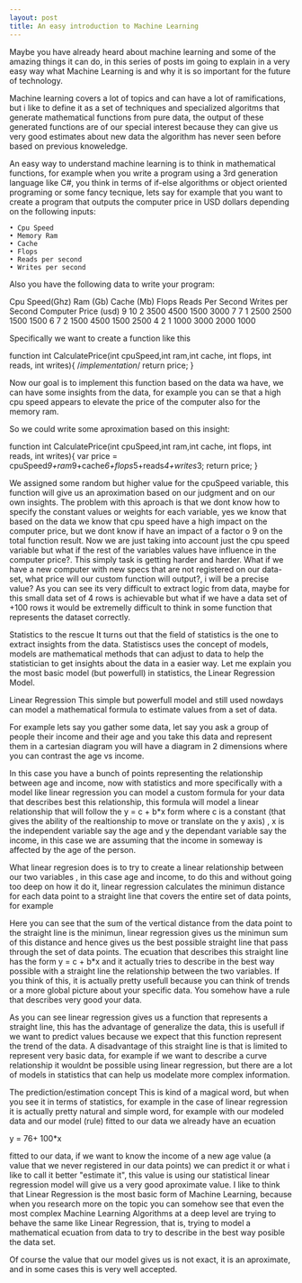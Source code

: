 ```yaml
---
layout: post
title: An easy introduction to Machine Learning
---
```


Maybe you have already heard about machine learning and some of the amazing things it can do, in this series of posts im going to explain in a very easy way what Machine Learning is and why it is so important for the future of technology.

Machine learning covers a lot of topics and can have a lot of ramifications, but i like to define it as a set of techniques and specialized algoritms that generate mathematical functions from pure data, the output of these generated functions are of our special interest because they can give us very good estimates about new data the algorithm has never seen before based on previous knoweledge.

An easy way to understand machine learning is to think in mathematical functions, for example when you write a program using a 3rd generation language like C#, you think in terms of if-else algorithms or object oriented programing or some fancy tecnique, lets say for example that you   want to create a program that outputs the computer price in USD dollars depending on the following inputs:

	• Cpu Speed
	• Memory Ram
	• Cache
	• Flops
	• Reads per second
	• Writes per second

Also you have the following data to write your program:

Cpu Speed(Ghz)	Ram (Gb) 	Cache (Mb)	Flops	Reads Per Second	Writes per Second	Computer Price (usd)
9	10	2	3500	4500	1500	3000
7	7	1	2500	2500	1500	1500
6	7	2	1500	4500	1500	2500
4	2	1	1000	3000	2000	1000

Specifically we want to create a function like this

function  int CalculatePrice(int cpuSpeed,int ram,int cache, int flops, int reads, int writes){
	/*implementation*/
	return price;
}

Now our goal is to implement this function based on the data wa have, we can have some insights from the data, for example you can se that a high cpu speed appears to elevate the price of the computer also for the memory ram.

So we could write some aproximation based on this insight:

function  int CalculatePrice(int cpuSpeed,int ram,int cache, int flops, int reads, int writes){
	var price = cpuSpeed*9+ram*9+cache*6+flops*5+reads*4+writes*3;
	return price;
}

We assigned some random but higher value for the cpuSpeed variable, this function will give us  an aproximation based on our judgment and on our own insights. The problem with this aproach is that we dont know how to specify the constant values or weights for each variable, yes we know that based on the data we know that cpu speed have a high impact on the computer price, but we dont know if have an impact of a factor o 9 on the total function result. Now we are just taking into account just the cpu speed variable but what if the rest of the variables values have influence in the computer price?. This simply task is getting harder and harder.
What if we have a new computer with new specs that are not registered on our data-set, what price will our custom function will output?, i will be a precise value?
As you can see its very difficult to extract logic from data, maybe for this small data set of 4 rows is achievable but what if we have a data set of +100 rows it would be extremelly difficult to think in some function that represents the dataset correctly.

Statistics to the rescue 
It turns out that the field of statistics is the one to extract insights from the data.
Statistiscs uses the concept of models, models are mathematical methods that can adjust to data to help the statistician to get insights about the data in a easier way. Let me explain you the most basic model (but powerfull) in statistics, the Linear Regression Model.

Linear Regression
This simple but  powerfull model and still used nowdays can model a mathematical formula to estimate values from a set of data.

For example lets say you gather some data, let say you ask a group of people their income and their age and you take this data and represent them in a cartesian diagram you will have a diagram in 2 dimensions where you can contrast the age vs income.



In this case you have a bunch of points representing the relationship between age and income, now with statistics and more specifically with a model like linear regression you can model a custom formula for your data that describes best this relationship, this formula will model a linear relationship that will follow  the  y = c + b*x  form where c is a constant (that gives the ability of the realtionship to move or translate on the y axis) , x is the independent variable say the age and y the dependant variable say the income, in this case we are assuming that the income in someway  is affected by the age of the person.

What linear regresion does is to try to create a linear relationship between our two variables , in this case age and income, to do this and without going too deep on how it do it, linear regression calculates the minimun distance for each data point to a straight line that covers the entire set of data points, for example


Here you can see that the sum of the  vertical distance from the data point to the straight line is the minimun, linear regression gives us the minimun sum of this distance and hence gives us the best possible straight line that pass through the set of data points.
The ecuation that describes this straight line has the form y = c + b*x and it actually tries to describe in the best way possible  with a straight line the relationship between the two variables. If you think of this, it is actually pretty usefull because you can think of trends or a more global picture about your specific data. You somehow have a rule that describes very good your data.

As you can see linear regression gives us a function that represents a straight line, this has the advantage of generalize the data, this is usefull if we want to predict values because we expect that this function represent the trend of the data. A disadvantage of this straight line is that is limited to represent very basic data, for example if we want to describe a curve relationship it wouldnt be possible using linear regression, but there are a lot of models in statistics that can help us modelate more complex information.

The prediction/estimation concept
This is kind of a magical word, but when you see it in terms of statistics, for example in the case of linear regression it is actually pretty natural and simple word, for example with our modeled data and our model (rule) fitted to our data we already have an ecuation 

y = 76+ 100*x

fitted to our data, if we want to know the income of a new age value (a value that we never registered in our data points) we can predict it or what i like to call it better "estimate it", this value is using our statistical linear regression model will give us a very good aproximate value.
I like to think that Linear Regression is the most basic form of Machine Learning, because when you research more on the topic you can somehow see that even the most complex Machine Learning Algorithms at a deep level are trying to  behave the same like Linear Regression, that is, trying to model a mathematical ecuation from data to try to describe in the best way posible the data set.

Of course the value that our model gives us is not exact, it is an aproximate, and in some cases this is very well accepted.
